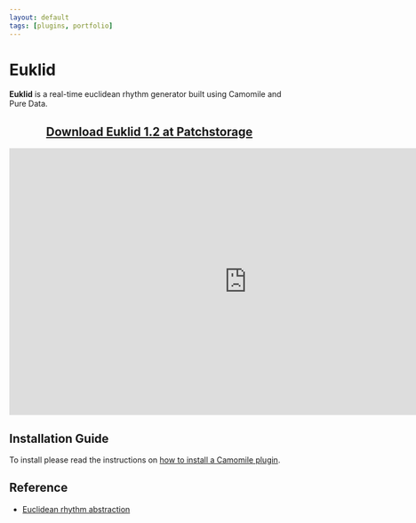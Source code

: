 ```yaml
---
layout: default
tags: [plugins, portfolio]
---
```

# Euklid

**Euklid** is a real-time euclidean rhythm generator built using Camomile and Pure Data.

<center><p><h2><a href="https://patchstorage.com/euklid"> Download Euklid 1.2 at Patchstorage </a></h2></p></center>

<div class="video-container"><iframe width="853" height="480" src="https://www.youtube.com/embed/MIk4-UJoH38" frameborder="0" allowfullscreen</iframe></div>

<iframe width="512" height="288"
src="https://www.youtube.com/embed/MIk4-UJoH38">
</iframe>

## Installation Guide
To install please read the instructions on [how to install a Camomile plugin](https://github.com/pierreguillot/Camomile/wiki/How-to-install-plugins).

## Reference
* [Euclidean rhythm abstraction](https://forum.pdpatchrepo.info/topic/5968/euclidean-rhythm-abstraction)
